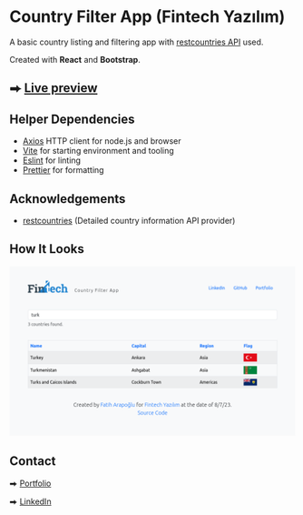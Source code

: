 # Country Filter App (Fintech Yazılım)

A basic country listing and filtering app with [restcountries API](https://restcountries.com/v2/all) used.

Created with **React** and **Bootstrap**.

## ⮕ [Live preview](https://country-filter-list.netlify.app/)

## Helper Dependencies

-   [Axios](https://axios-http.com/docs/intro) HTTP client for node.js and browser
-   [Vite](https://vitejs.dev/) for starting environment and tooling
-   [Eslint](https://eslint.org/) for linting
-   [Prettier](https://prettier.io/) for formatting

## Acknowledgements

-   [restcountries](https://restcountries.com/v2/all) (Detailed country information API provider)

## How It Looks

![ss](/public/readme.png)

## Contact

⮕ [Portfolio](https://fatiharapoglu.dev)

⮕ [LinkedIn](https://www.linkedin.com/in/fatiharapoglu/)
